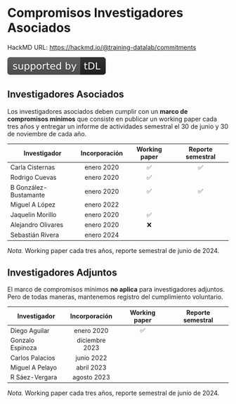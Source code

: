 # Compromisos Investigadores Asociados
HackMD URL: https://hackmd.io/@training-datalab/commitments

[![tDL](https://raw.githubusercontent.com/training-datalab/HackMD/main/badges/tDL.svg)](https://training-datalab.com/)

## Investigadores Asociados

Los investigadores asociados deben cumplir con un **marco de compromisos mínimos** que consiste en publicar un working paper cada tres años y entregar un informe de actividades semestral el 30 de junio y 30 de noviembre de cada año.

| Investigador | Incorporación | Working paper | Reporte semestral |
| ------------ | :-----------: | :-----------: | :---------------: |
|Carla Cisternas | enero 2020 | :white_check_mark: | :white_check_mark: |
| Rodrigo Cuevas | enero 2020 | :white_check_mark: | |
| B González-Bustamante| enero 2020 | :white_check_mark: | :white_check_mark: |
| Miguel A López | enero 2022 |  |  |
| Jaquelin Morillo | enero 2020 | :white_check_mark: |  |
| Alejandro Olivares | enero 2020 | :x: |  |
| Sebastián Rivera | enero 2024 |  |  |

*Nota.* Working paper cada tres años, reporte semestral de junio de 2024.

## Investigadores Adjuntos

El marco de compromisos mínimos **no aplica** para investigadores adjuntos. Pero de todas maneras, mantenemos registro del cumplimiento voluntario.

| Investigador | Incorporación | Working paper | Reporte semestral |
| ------------ | :-----------: | :-----------: | :---------------: 
| Diego Aguilar | enero 2020 | :white_check_mark: | |
| Gonzalo Espinoza | diciembre 2023 | | |
| Carlos Palacios | junio 2022 | | |
| Miguel A Pelayo | abril 2023 | | |
| R Sáez-Vergara | agosto 2023 | | |

*Nota.* Working paper cada tres años, reporte semestral de junio de 2024.